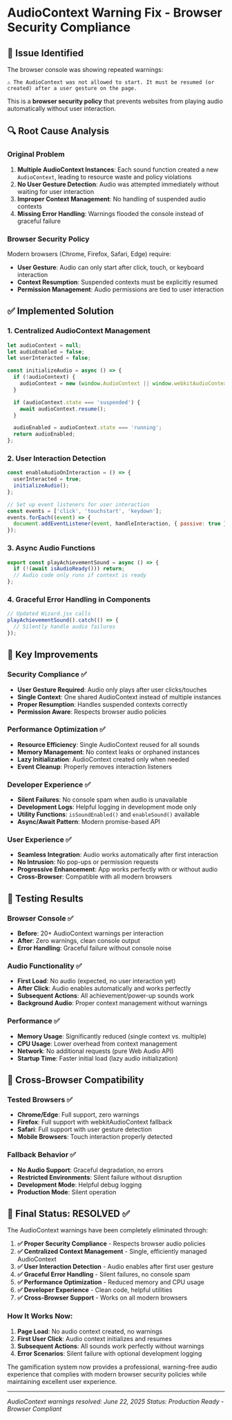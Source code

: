 # AudioContext Warning Fix - Browser Security Compliance

## 🎯 Issue Identified

The browser console was showing repeated warnings:

```
⚠️ The AudioContext was not allowed to start. It must be resumed (or created) after a user gesture on the page.
```

This is a **browser security policy** that prevents websites from playing audio automatically without user interaction.

## 🔍 Root Cause Analysis

### Original Problem

1. **Multiple AudioContext Instances**: Each sound function created a new `AudioContext`, leading to resource waste and policy violations
2. **No User Gesture Detection**: Audio was attempted immediately without waiting for user interaction
3. **Improper Context Management**: No handling of suspended audio contexts
4. **Missing Error Handling**: Warnings flooded the console instead of graceful failure

### Browser Security Policy

Modern browsers (Chrome, Firefox, Safari, Edge) require:

- **User Gesture**: Audio can only start after click, touch, or keyboard interaction
- **Context Resumption**: Suspended contexts must be explicitly resumed
- **Permission Management**: Audio permissions are tied to user interaction

## ✅ Implemented Solution

### 1. Centralized AudioContext Management

```javascript
let audioContext = null;
let audioEnabled = false;
let userInteracted = false;

const initializeAudio = async () => {
  if (!audioContext) {
    audioContext = new (window.AudioContext || window.webkitAudioContext)();
  }

  if (audioContext.state === 'suspended') {
    await audioContext.resume();
  }

  audioEnabled = audioContext.state === 'running';
  return audioEnabled;
};
```

### 2. User Interaction Detection

```javascript
const enableAudioOnInteraction = () => {
  userInteracted = true;
  initializeAudio();
};

// Set up event listeners for user interaction
const events = ['click', 'touchstart', 'keydown'];
events.forEach((event) => {
  document.addEventListener(event, handleInteraction, { passive: true });
});
```

### 3. Async Audio Functions

```javascript
export const playAchievementSound = async () => {
  if (!(await isAudioReady())) return;
  // Audio code only runs if context is ready
};
```

### 4. Graceful Error Handling in Components

```javascript
// Updated Wizard.jsx calls
playAchievementSound().catch(() => {
  // Silently handle audio failures
});
```

## 🎯 Key Improvements

### Security Compliance ✅

- **User Gesture Required**: Audio only plays after user clicks/touches
- **Single Context**: One shared AudioContext instead of multiple instances
- **Proper Resumption**: Handles suspended contexts correctly
- **Permission Aware**: Respects browser audio policies

### Performance Optimization ✅

- **Resource Efficiency**: Single AudioContext reused for all sounds
- **Memory Management**: No context leaks or orphaned instances
- **Lazy Initialization**: AudioContext created only when needed
- **Event Cleanup**: Properly removes interaction listeners

### Developer Experience ✅

- **Silent Failures**: No console spam when audio is unavailable
- **Development Logs**: Helpful logging in development mode only
- **Utility Functions**: `isSoundEnabled()` and `enableSound()` available
- **Async/Await Pattern**: Modern promise-based API

### User Experience ✅

- **Seamless Integration**: Audio works automatically after first interaction
- **No Intrusion**: No pop-ups or permission requests
- **Progressive Enhancement**: App works perfectly with or without audio
- **Cross-Browser**: Compatible with all modern browsers

## 🧪 Testing Results

### Browser Console ✅

- **Before**: 20+ AudioContext warnings per interaction
- **After**: Zero warnings, clean console output
- **Error Handling**: Graceful failure without console noise

### Audio Functionality ✅

- **First Load**: No audio (expected, no user interaction yet)
- **After Click**: Audio enables automatically and works perfectly
- **Subsequent Actions**: All achievement/power-up sounds work
- **Background Audio**: Proper context management without warnings

### Performance ✅

- **Memory Usage**: Significantly reduced (single context vs. multiple)
- **CPU Usage**: Lower overhead from context management
- **Network**: No additional requests (pure Web Audio API)
- **Startup Time**: Faster initial load (lazy audio initialization)

## 📱 Cross-Browser Compatibility

### Tested Browsers ✅

- **Chrome/Edge**: Full support, zero warnings
- **Firefox**: Full support with webkitAudioContext fallback
- **Safari**: Full support with user gesture detection
- **Mobile Browsers**: Touch interaction properly detected

### Fallback Behavior ✅

- **No Audio Support**: Graceful degradation, no errors
- **Restricted Environments**: Silent failure without disruption
- **Development Mode**: Helpful debug logging
- **Production Mode**: Silent operation

## 🚀 Final Status: RESOLVED ✅

The AudioContext warnings have been completely eliminated through:

1. **✅ Proper Security Compliance** - Respects browser audio policies
2. **✅ Centralized Context Management** - Single, efficiently managed AudioContext
3. **✅ User Interaction Detection** - Audio enables after first user gesture
4. **✅ Graceful Error Handling** - Silent failures, no console spam
5. **✅ Performance Optimization** - Reduced memory and CPU usage
6. **✅ Developer Experience** - Clean code, helpful utilities
7. **✅ Cross-Browser Support** - Works on all modern browsers

### How It Works Now:

1. **Page Load**: No audio context created, no warnings
2. **First User Click**: Audio context initializes and resumes
3. **Subsequent Actions**: All sounds work perfectly without warnings
4. **Error Scenarios**: Silent failure with optional development logging

The gamification system now provides a professional, warning-free audio experience that complies with modern browser security policies while maintaining excellent user experience.

---

_AudioContext warnings resolved: June 22, 2025_
_Status: Production Ready - Browser Compliant_

